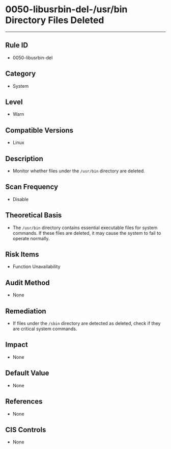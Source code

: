# 0050-libusrbin-del-/usr/bin Directory Files Deleted
---

## Rule ID

- 0050-libusrbin-del


## Category

- System


## Level

- Warn


## Compatible Versions

- Linux


## Description

- Monitor whether files under the `/usr/bin` directory are deleted.


## Scan Frequency

- Disable


## Theoretical Basis

- The `/usr/bin` directory contains essential executable files for system commands. If these files are deleted, it may cause the system to fail to operate normally.


## Risk Items

- Function Unavailability


## Audit Method

- None


## Remediation

- If files under the `/sbin` directory are detected as deleted, check if they are critical system commands.


## Impact

- None


## Default Value

- None


## References

- None


## CIS Controls

- None